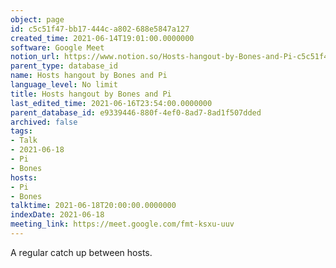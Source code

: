 ```yaml
---
object: page
id: c5c51f47-bb17-444c-a802-688e5847a127
created_time: 2021-06-14T19:01:00.0000000
software: Google Meet
notion_url: https://www.notion.so/Hosts-hangout-by-Bones-and-Pi-c5c51f47bb17444ca802688e5847a127
parent_type: database_id
name: Hosts hangout by Bones and Pi
language_level: No limit
title: Hosts hangout by Bones and Pi
last_edited_time: 2021-06-16T23:54:00.0000000
parent_database_id: e9339446-880f-4ef0-8ad7-8ad1f507dded
archived: false
tags:
- Talk
- 2021-06-18
- Pi
- Bones
hosts:
- Pi
- Bones
talktime: 2021-06-18T20:00:00.0000000
indexDate: 2021-06-18
meeting_link: https://meet.google.com/fmt-ksxu-uuv
---
```


A regular catch up between hosts.


